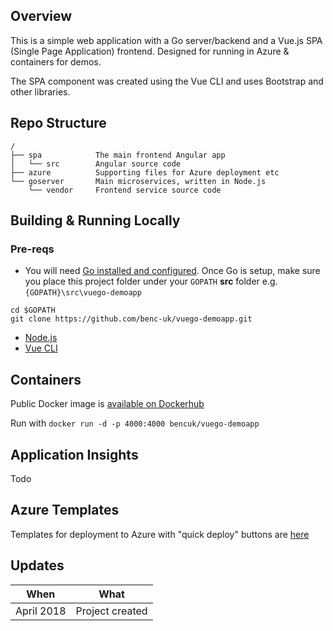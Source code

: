 ## Overview
This is a simple web application with a Go server/backend and a Vue.js SPA (Single Page Application) frontend. Designed for running in Azure & containers for demos. 

The SPA component was created using the Vue CLI and uses Bootstrap and other libraries. 

## Repo Structure
```
/
├── spa            The main frontend Angular app
│   └── src        Angular source code
├── azure          Supporting files for Azure deployment etc
└── goserver       Main microservices, written in Node.js
    └── vendor     Frontend service source code
```

## Building & Running Locally

### Pre-reqs
- You will need [Go installed and configured](https://golang.org/doc/install). Once Go is setup, make sure you place this project folder under your `GOPATH` **src** folder e.g. `{GOPATH}\src\vuego-demoapp`
```
cd $GOPATH
git clone https://github.com/benc-uk/vuego-demoapp.git
```
- [Node.js](https://nodejs.org/en/)
- [Vue CLI](https://github.com/vuejs/vue-cli)

## Containers 
Public Docker image is [available on Dockerhub](https://hub.docker.com/r/bencuk/vuego-demoapp/) 

Run with `docker run -d -p 4000:4000 bencuk/vuego-demoapp`

## Application Insights 
Todo


## Azure Templates
Templates for deployment to Azure with "quick deploy" buttons are [here](azure/)

## Updates
|When|What|
|-|-|
|April 2018|Project created|

